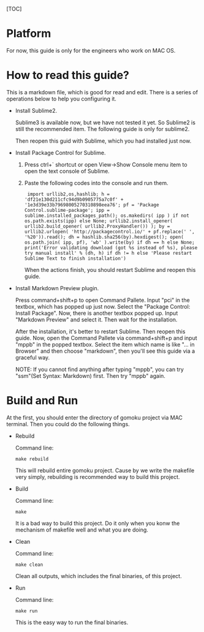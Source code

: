 [TOC]

# Platform

  For now, this guide is only for the engineers who work on MAC OS.

# How to read this guide?

  This is a markdown file, which is good for read and edit. There is a series of operations below to help you configuring it.

  - Install Sublime2.

    Sublime3 is available now, but we have not tested it yet. So Sublime2 is still the recommended item. The following guide is only for sublime2.

    Then reopen this guid with Sublime, which you had installed just now.

  - Install Package Control for Sublime.

    1. Press ctrl+` shortcut or open View->Show Console menu item to open the text console of Sublime.

    2. Paste the following codes into the console and run them.

            import urllib2,os,hashlib; h = 'df21e130d211cfc94d9b0905775a7c0f' + '1e3d39e33b79698005270310898eea76'; pf = 'Package Control.sublime-package'; ipp = sublime.installed_packages_path(); os.makedirs( ipp ) if not os.path.exists(ipp) else None; urllib2.install_opener( urllib2.build_opener( urllib2.ProxyHandler()) ); by = urllib2.urlopen( 'http://packagecontrol.io/' + pf.replace(' ', '%20')).read(); dh = hashlib.sha256(by).hexdigest(); open( os.path.join( ipp, pf), 'wb' ).write(by) if dh == h else None; print('Error validating download (got %s instead of %s), please try manual install' % (dh, h) if dh != h else 'Please restart Sublime Text to finish installation')

        When the actions finish, you should restart Sublime and reopen this guide.

  - Install Markdown Preview plugin.

    Press command+shift+p to open Command Pallete. Input "pci" in the textbox, which has popped up just now. Select the "Package Control: Install Package". Now, there is another textbox popped up. Input "Markdown Preview" and select it. Then wait for the installation.

    After the installation, it's better to restart Sublime. Then reopen this guide. Now, open the Command Pallete via command+shift+p and input "mppb" in the popped textbox. Select the item which name is like "... in Browser" and then choose "markdown", then you'll see this guide via a graceful way.

    NOTE: If you cannot find anything after typing "mppb", you can try "ssm"(Set Syntax: Markdown) first. Then try "mppb" again.

# Build and Run

  At the first, you should enter the directory of gomoku project via MAC terminal. Then you could do the following things.

  - Rebuild

    Command line:

        make rebuild

    This will rebuild entire gomoku project. Cause by we write the makefile very simply, rebuilding is recommended way to build this project.

  - Build

    Command line:

        make

    It is a bad way to build this project. Do it only when you konw the mechanism of makefile well and what you are doing.

  - Clean

    Command line:

        make clean

    Clean all outputs, which includes the final binaries, of this project.

  - Run

    Command line:

        make run

    This is the easy way to run the final binaries.
